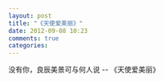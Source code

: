 ```yaml
---
layout: post
title: "《天使爱美丽》"
date: 2012-09-08 10:23
comments: true
categories:
---
```


没有你，良辰美景可与何人说  -- 《天使爱美丽》
